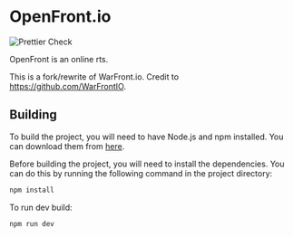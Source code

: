 # OpenFront.io

![Prettier Check](https://github.com/openfrontio/OpenFrontIO/actions/workflows/prettier.yml/badge.svg)

OpenFront is an online rts.

This is a fork/rewrite of WarFront.io. Credit to https://github.com/WarFrontIO.

## Building

To build the project, you will need to have Node.js and npm installed. You can download them from [here](https://nodejs.org/).

Before building the project, you will need to install the dependencies. You can do this by running the following command in the project directory:

```bash
npm install
```

To run dev build:

```bash
npm run dev
```
